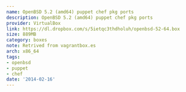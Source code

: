 ```yaml
---
name: OpenBSD 5.2 (amd64) puppet chef pkg ports
description: OpenBSD 5.2 (amd64) puppet chef pkg ports
provider: VirtualBox
link: https://dl.dropbox.com/s/5ietqc3thdholuh/openbsd-52-64.box
size: 889MB
category: boxes
note: Retrived from vagrantbox.es
arch: x86_64
tags:
- openbsd
- puppet
- chef
date: '2014-02-16'
---
```

